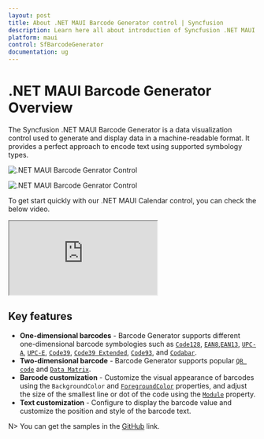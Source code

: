 ```yaml
---
layout: post
title: About .NET MAUI Barcode Generator control | Syncfusion
description: Learn here all about introduction of Syncfusion .NET MAUI Barcodes(SfBarcodeGenerator) control with key features and more.
platform: maui
control: SfBarcodeGenerator
documentation: ug
---
```


# .NET MAUI Barcode Generator Overview

The Syncfusion .NET MAUI Barcode Generator is a data visualization control used to generate and display data in a machine-readable format. It provides a perfect approach to encode text using supported symbology types.

![.NET MAUI Barcode Genrator Control](images/overview/maui-one-dimensional-barcode.png)

![.NET MAUI Barcode Genrator Control](images/overview/maui-two-dimensional-barcode.png)

To get start quickly with our .NET MAUI Calendar control, you can check the below video.

<style>#.NETMAUICalendarVideoTutorial{width : 90% !important; height: 300px !important }</style>
<iframe id='.NETMAUICalendarVideoTutorial' src='https://www.youtube.com/watch?v=WwdtIotODpE'></iframe>

## Key features

* **One-dimensional barcodes** - Barcode Generator supports different one-dimensional barcode symbologies such as [`Code128`](https://help.syncfusion.com/cr/maui/Syncfusion.Maui.Barcode.Code128.html), [`EAN8`](https://help.syncfusion.com/cr/maui/Syncfusion.Maui.Barcode.EAN8.html),[`EAN13`](https://help.syncfusion.com/cr/maui/Syncfusion.Maui.Barcode.EAN13.html), [`UPC-A`](https://help.syncfusion.com/cr/maui/Syncfusion.Maui.Barcode.UPCA.html), [`UPC-E`](https://help.syncfusion.com/cr/maui/Syncfusion.Maui.Barcode.UPCE.html), [`Code39`](https://help.syncfusion.com/cr/maui/Syncfusion.Maui.Barcode.Code39.html), [`Code39 Extended`](https://help.syncfusion.com/cr/maui/Syncfusion.Maui.Barcode.Code39Extended.html), [`Code93`](https://help.syncfusion.com/cr/maui/Syncfusion.Maui.Barcode.Code93.html), and [`Codabar`](https://help.syncfusion.com/cr/maui/Syncfusion.Maui.Barcode.Codabar.html).
* **Two-dimensional barcode** - Barcode Generator supports popular [`QR code`](https://help.syncfusion.com/cr/maui/Syncfusion.Maui.Barcode.QRCode.html) and [`Data Matrix`](https://help.syncfusion.com/cr/maui/Syncfusion.Maui.Barcode.DataMatrix.html).
* **Barcode customization** - Customize the visual appearance of barcodes using the `BackgroundColor` and [`ForegroundColor`](https://help.syncfusion.com/cr/maui/Syncfusion.Maui.Barcode.SfBarcodeGenerator.html#Syncfusion_Maui_Barcode_SfBarcodeGenerator_ForegroundColor) properties, and adjust the size of the smallest line or dot of the code using the [`Module`](https://help.syncfusion.com/cr/maui/Syncfusion.Maui.Barcode.SymbologyBase.html#Syncfusion_Maui_Barcode_SymbologyBase_Module) property.
* **Text customization** - Configure to display the barcode value and customize the position and style of the barcode text.

N> You can get the samples in the [GitHub](https://github.com/syncfusion/maui-demos) link.
